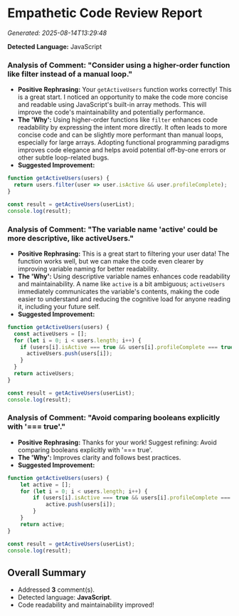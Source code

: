 # Empathetic Code Review Report

*Generated: 2025-08-14T13:29:48*


**Detected Language:** JavaScript


### Analysis of Comment: "Consider using a higher-order function like filter instead of a manual loop."

* **Positive Rephrasing:** Your `getActiveUsers` function works correctly!  This is a great start.  I noticed an opportunity to make the code more concise and readable using JavaScript's built-in array methods. This will improve the code's maintainability and potentially performance.
* **The 'Why':** Using higher-order functions like `filter` enhances code readability by expressing the intent more directly.  It often leads to more concise code and can be slightly more performant than manual loops, especially for large arrays.  Adopting functional programming paradigms improves code elegance and helps avoid potential off-by-one errors or other subtle loop-related bugs.
* **Suggested Improvement:**
```javascript
function getActiveUsers(users) {
  return users.filter(user => user.isActive && user.profileComplete);
}

const result = getActiveUsers(userList);
console.log(result);
```


### Analysis of Comment: "The variable name 'active' could be more descriptive, like activeUsers."

* **Positive Rephrasing:** This is a great start to filtering your user data!  The function works well, but we can make the code even clearer by improving variable naming for better readability.
* **The 'Why':** Using descriptive variable names enhances code readability and maintainability.  A name like `active` is a bit ambiguous;  `activeUsers` immediately communicates the variable's contents, making the code easier to understand and reducing the cognitive load for anyone reading it, including your future self.
* **Suggested Improvement:**
```javascript
function getActiveUsers(users) {
  const activeUsers = [];
  for (let i = 0; i < users.length; i++) {
    if (users[i].isActive === true && users[i].profileComplete === true) {
      activeUsers.push(users[i]);
    }
  }
  return activeUsers;
}

const result = getActiveUsers(userList);
console.log(result);
```


### Analysis of Comment: "Avoid comparing booleans explicitly with '=== true'."

* **Positive Rephrasing:** Thanks for your work! Suggest refining: Avoid comparing booleans explicitly with '=== true'.
* **The 'Why':** Improves clarity and follows best practices.
* **Suggested Improvement:**
```javascript
function getActiveUsers(users) {
    let active = [];
    for (let i = 0; i < users.length; i++) {
        if (users[i].isActive === true && users[i].profileComplete === true) {
            active.push(users[i]);
        }
    }
    return active;
}

const result = getActiveUsers(userList);
console.log(result);
```


## Overall Summary

- Addressed **3** comment(s).
- Detected language: **JavaScript**.
- Code readability and maintainability improved!

